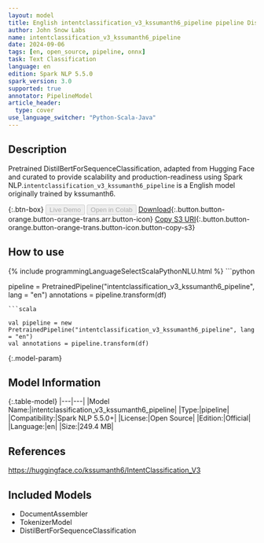 ```yaml
---
layout: model
title: English intentclassification_v3_kssumanth6_pipeline pipeline DistilBertForSequenceClassification from kssumanth6
author: John Snow Labs
name: intentclassification_v3_kssumanth6_pipeline
date: 2024-09-06
tags: [en, open_source, pipeline, onnx]
task: Text Classification
language: en
edition: Spark NLP 5.5.0
spark_version: 3.0
supported: true
annotator: PipelineModel
article_header:
  type: cover
use_language_switcher: "Python-Scala-Java"
---
```


## Description

Pretrained DistilBertForSequenceClassification, adapted from Hugging Face and curated to provide scalability and production-readiness using Spark NLP.`intentclassification_v3_kssumanth6_pipeline` is a English model originally trained by kssumanth6.

{:.btn-box}
<button class="button button-orange" disabled>Live Demo</button>
<button class="button button-orange" disabled>Open in Colab</button>
[Download](https://s3.amazonaws.com/auxdata.johnsnowlabs.com/public/models/intentclassification_v3_kssumanth6_pipeline_en_5.5.0_3.0_1725608443383.zip){:.button.button-orange.button-orange-trans.arr.button-icon}
[Copy S3 URI](s3://auxdata.johnsnowlabs.com/public/models/intentclassification_v3_kssumanth6_pipeline_en_5.5.0_3.0_1725608443383.zip){:.button.button-orange.button-orange-trans.button-icon.button-copy-s3}

## How to use



<div class="tabs-box" markdown="1">
{% include programmingLanguageSelectScalaPythonNLU.html %}
```python

pipeline = PretrainedPipeline("intentclassification_v3_kssumanth6_pipeline", lang = "en")
annotations =  pipeline.transform(df)   

```
```scala

val pipeline = new PretrainedPipeline("intentclassification_v3_kssumanth6_pipeline", lang = "en")
val annotations = pipeline.transform(df)

```
</div>

{:.model-param}
## Model Information

{:.table-model}
|---|---|
|Model Name:|intentclassification_v3_kssumanth6_pipeline|
|Type:|pipeline|
|Compatibility:|Spark NLP 5.5.0+|
|License:|Open Source|
|Edition:|Official|
|Language:|en|
|Size:|249.4 MB|

## References

https://huggingface.co/kssumanth6/IntentClassification_V3

## Included Models

- DocumentAssembler
- TokenizerModel
- DistilBertForSequenceClassification